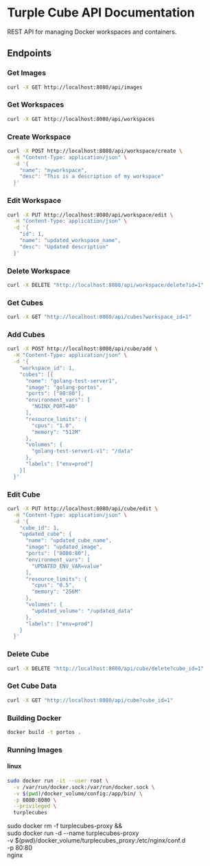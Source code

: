 # Turple Cube API Documentation

REST API for managing Docker workspaces and containers.

## Endpoints

### Get Images
```bash
curl -X GET http://localhost:8080/api/images
```

### Get Workspaces
```bash
curl -X GET http://localhost:8080/api/workspaces
```

### Create Workspace
```bash
curl -X POST http://localhost:8080/api/workspace/create \
  -H "Content-Type: application/json" \
  -d '{
    "name": "myworkspace",
    "desc": "This is a description of my workspace"
  }'
```

### Edit Workspace
```bash
curl -X PUT http://localhost:8080/api/workspace/edit \
  -H "Content-Type: application/json" \
  -d '{
    "id": 1,
    "name": "updated_workspace_name",
    "desc": "Updated description"
  }'
```

### Delete Workspace
```bash
curl -X DELETE "http://localhost:8080/api/workspace/delete?id=1"
```

### Get Cubes
```bash
curl -X GET "http://localhost:8080/api/cubes?workspace_id=1"
```

### Add Cubes
```bash
curl -X POST http://localhost:8080/api/cube/add \
  -H "Content-Type: application/json" \
  -d '{
    "workspace_id": 1,
    "cubes": [{
      "name": "golang-test-server1",
      "image": "golang-portos",
      "ports": ["80:80"],
      "environment_vars": [
        "NGINX_PORT=80"
      ],
      "resource_limits": {
        "cpus": "1.0",
        "memory": "512M"
      },
      "volumes": {
        "golang-test-server1-v1": "/data"
      },
      "labels": ["env=prod"]
    }]
  }'
```

### Edit Cube
```bash
curl -X PUT http://localhost:8080/api/cube/edit \
  -H "Content-Type: application/json" \
  -d '{
    "cube_id": 1,
    "updated_cube": {
      "name": "updated_cube_name",
      "image": "updated_image",
      "ports": ["8080:80"],
      "environment_vars": [
        "UPDATED_ENV_VAR=value"
      ],
      "resource_limits": {
        "cpus": "0.5",
        "memory": "256M"
      },
      "volumes": {
        "updated_volume": "/updated_data"
      },
      "labels": ["env=prod"]
    }
  }'
```

### Delete Cube
```bash
curl -X DELETE "http://localhost:8080/api/cube/delete?cube_id=1"
```

### Get Cube Data
```bash
curl -X GET "http://localhost:8080/api/cube?cube_id=1"
```

### Building Docker
```bash
docker build -t portos .
```

### Running Images
#### linux
```bash
sudo docker run -it --user root \
  -v /var/run/docker.sock:/var/run/docker.sock \
  -v $(pwd)/docker_volume/config:/app/bin/ \
  -p 8080:8080 \
  --privileged \
  turplecubes

```
sudo docker rm -f turplecubes-proxy && \
sudo docker run -d --name turplecubes-proxy \
  -v $(pwd)/docker_volume/turplecubes_proxy:/etc/nginx/conf.d \
  -p 80:80 \
  nginx


